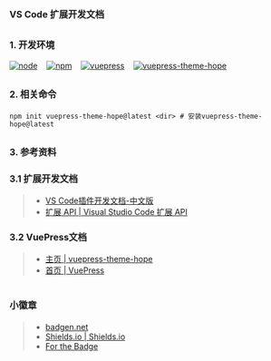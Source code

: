 # <font size=3>VS Code 扩展开发文档</font>

## <font size=3>1. 开发环境</font>

[![node](https://badgen.net/static/node/v22.16.0/F96854)](https://badgen.net/static/node/v22.16.0/F96854)&nbsp;&nbsp;&nbsp;&nbsp;[![npm](https://badgen.net/static/npm/10.9.2/F96854)](https://badgen.net/static/npm/10.9.2/F96854)&nbsp;&nbsp;&nbsp;&nbsp;[![vuepress](https://badgen.net/static/vuepress/2.0.0-rc.23/cyan)](https://badgen.net/static/vuepress/2.0.0-rc.23/cyan)&nbsp;&nbsp;&nbsp;&nbsp;[![vuepress-theme-hope](https://badgen.net/static/vuepress-theme-hope/2.0.0-rc.89/cyan)](https://badgen.net/static/vuepress-theme-hope/2.0.0-rc.89/cyan)

## <font size=3>2. 相关命令</font>

```shell
npm init vuepress-theme-hope@latest <dir> # 安装vuepress-theme-hope@latest
```

## <font size=3>3. 参考资料</font>

### <font size=3>3.1 扩展开发文档</font>

> - [VS Code插件开发文档-中文版](https://liiked.github.io/VS-Code-Extension-Doc-ZH/#/)
> - [扩展 API | Visual Studio Code 扩展 API](https://vscode.js.cn/api)

### <font size=3>3.2 VuePress文档</font>

> - [主页 | vuepress-theme-hope](https://theme-hope.vuejs.press/zh/)
> - [首页 | VuePress](https://vuepress.vuejs.org/zh/)

# <font size=3>小徽章</font>

>- [badgen.net](https://badgen.net/)
>- [Shields.io | Shields.io](https://shields.io/)
>- [For the Badge](https://forthebadge.com/)

